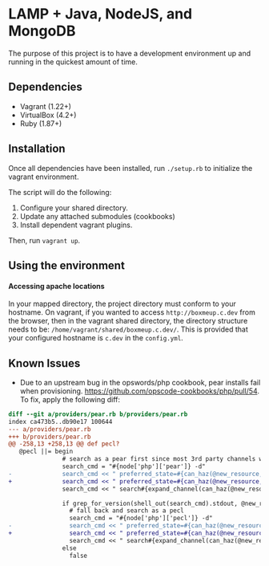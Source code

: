 # LAMP + Java, NodeJS, and MongoDB

The purpose of this project is to have a development environment up and running in the quickest amount of time.

## Dependencies

* Vagrant (1.22+)
* VirtualBox (4.2+)
* Ruby (1.87+)

## Installation

Once all dependencies have been installed, run `./setup.rb` to initialize the vagrant environment.

The script will do the following:

1. Configure your shared directory.
1. Update any attached submodules (cookbooks)
1. Install dependent vagrant plugins.

Then, run `vagrant up`.

## Using the environment

#### Accessing apache locations

In your mapped directory, the project directory must conform to your hostname. On vagrant, if you wanted to access `http://boxmeup.c.dev` from the browser,
then in the vagrant shared directory, the directory structure needs to be: `/home/vagrant/shared/boxmeup.c.dev/`. This is provided that your configured hostname is `c.dev` in the `config.yml`.


## Known Issues

* Due to an upstream bug in the opswords/php cookbook, pear installs fail when provisioning. https://github.com/opscode-cookbooks/php/pull/54. To fix, apply the following diff:

```diff
diff --git a/providers/pear.rb b/providers/pear.rb
index ca473b5..db90e17 100644
--- a/providers/pear.rb
+++ b/providers/pear.rb
@@ -258,13 +258,13 @@ def pecl?
   @pecl ||= begin
               # search as a pear first since most 3rd party channels will report pears as pecls!
               search_cmd = "#{node['php']['pear']} -d"
-              search_cmd << " preferred_state=#{can_haz(@new_resource, preferred_state)}"
+              search_cmd << " preferred_state=#{can_haz(@new_resource, "preferred_state")}"
               search_cmd << " search#{expand_channel(can_haz(@new_resource, "channel"))} #{@new_resource.package_name}"

               if grep_for_version(shell_out(search_cmd).stdout, @new_resource.package_name).nil?
                 # fall back and search as a pecl
                 search_cmd = "#{node['php']['pecl']} -d"
-                search_cmd << " preferred_state=#{can_haz(@new_resource, preferred_state)}"
+                search_cmd << " preferred_state=#{can_haz(@new_resource, "preferred_state")}"
                 search_cmd << " search#{expand_channel(can_haz(@new_resource, "channel"))} #{@new_resource.package_name}"
               else
                 false
```
